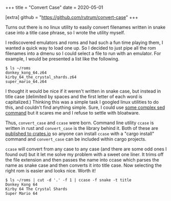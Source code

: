 +++
title = "Convert Case"
date = 2020-05-01

[extra]
github = "https://github.com/rutrum/convert-case"
+++

Turns out there is no linux utility to easily convert filenames written in snake case into a title case phrase, so I wrote the utility myself.

<!-- more -->

I rediscovered emulators and roms and had such a fun time playing them, I wanted a quick way to load one up.  So I decided to just pipe all the rom filenames into a dmenu so I could select a file to run with an emulator.  For example, I would be presented a list like the following.

```
$ ls ~/roms
donkey_kong_64.z64
kirby_64_the_crystal_shards.z64
super_mario_64.z64
```

I thought it would be nice if it weren't written in snake case, but instead in title case (delimited by spaces and the first letter of each word is capitalized.)  Thinking this was a simple task I googled linux utilities to do this, and couldn't find anything simple.  Sure, I could use [some complex sed command](https://unix.stackexchange.com/questions/196239/convert-underscore-to-pascalcase-ie-uppercamelcase) but it scares me and I refuse to settle with bloatware.

Thus, `convert_case` and `ccase` were born.  Command line utility `ccase` is written in rust and `convert_case` is the library behind it.  Both of these are [published to crates.io](https://crates.io/crates/convert_case) so anyone can install `ccase` with a "cargo install" command and `convert_case` can be included within cargo projects.

`ccase` will convert from any case to any case (and there are some odd ones I found out) but it let me solve my problem with a sweet one liner.  It trims off the file extension and then passes the name into ccase which parses the name as snake case and then converts it into title case.  Now selecting the right rom is easier and looks nice.  Worth it!

```
$ ls ~/roms | cut -d '.' -f 1 | ccase -f snake -t title
Donkey Kong 64
Kirby 64 The Crystal Shards
Super Mario 64
```
